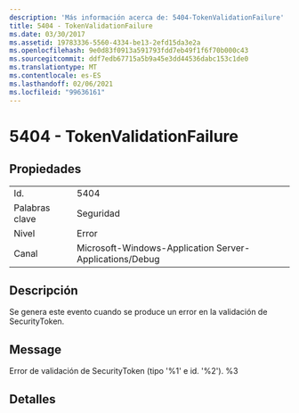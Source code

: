 ```yaml
---
description: 'Más información acerca de: 5404-TokenValidationFailure'
title: 5404 - TokenValidationFailure
ms.date: 03/30/2017
ms.assetid: 19783336-5560-4334-be13-2efd15da3e2a
ms.openlocfilehash: 9e0d83f0913a591793fdd7eb49f1f6f70b000c43
ms.sourcegitcommit: ddf7edb67715a5b9a45e3dd44536dabc153c1de0
ms.translationtype: MT
ms.contentlocale: es-ES
ms.lasthandoff: 02/06/2021
ms.locfileid: "99636161"
---
```

# <a name="5404---tokenvalidationfailure"></a>5404 - TokenValidationFailure

## <a name="properties"></a>Propiedades  
  
|||  
|-|-|  
|Id.|5404|  
|Palabras clave|Seguridad|  
|Nivel|Error|  
|Canal|Microsoft-Windows-Application Server-Applications/Debug|  
  
## <a name="description"></a>Descripción  

 Se genera este evento cuando se produce un error en la validación de SecurityToken.  
  
## <a name="message"></a>Message  

 Error de validación de SecurityToken (tipo '%1' e id. '%2'). %3  
  
## <a name="details"></a>Detalles
